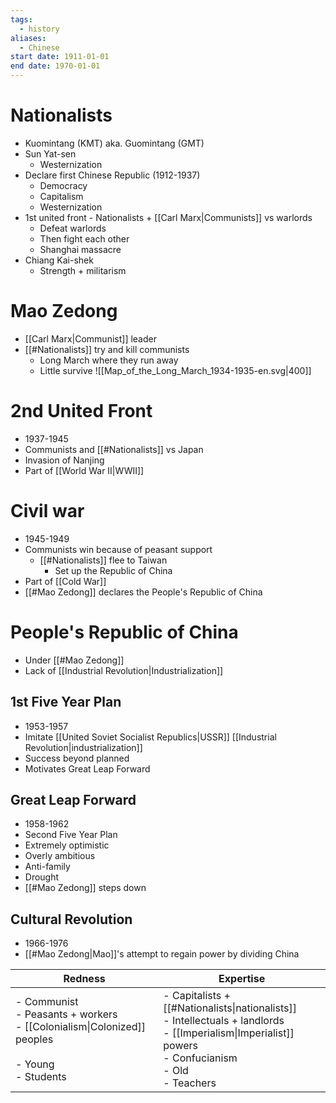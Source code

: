 ```yaml
---
tags:
  - history
aliases:
  - Chinese
start date: 1911-01-01
end date: 1970-01-01
---
```

# Nationalists
- Kuomintang (KMT) aka. Guomintang (GMT)
- Sun Yat-sen
	- Westernization
- Declare first Chinese Republic (1912-1937)
	- Democracy
	- Capitalism
	- Westernization
- 1st united front - Nationalists + [[Carl Marx|Communists]] vs warlords
	- Defeat warlords
	- Then fight each other
	- Shanghai massacre
- Chiang Kai-shek
	- Strength + militarism
# Mao Zedong
- [[Carl Marx|Communist]] leader
- [[#Nationalists]] try and kill communists
	- Long March where they run away
	- Little survive
![[Map_of_the_Long_March_1934-1935-en.svg|400]]
# 2nd United Front
- 1937-1945
- Communists and [[#Nationalists]] vs Japan
- Invasion of Nanjing
- Part of [[World War II|WWII]]
# Civil war
- 1945-1949
- Communists win because of peasant support
	- [[#Nationalists]] flee to Taiwan
		- Set up the Republic of China
- Part of [[Cold War]]
- [[#Mao Zedong]] declares the People's Republic of China
# People's Republic of China
- Under [[#Mao Zedong]]
- Lack of [[Industrial Revolution|Industrialization]]
## 1st Five Year Plan
- 1953-1957
- Imitate [[United Soviet Socialist Republics|USSR]] [[Industrial Revolution|industrialization]]
- Success beyond planned
- Motivates Great Leap Forward
## Great Leap Forward
- 1958-1962
- Second Five Year Plan
- Extremely optimistic
- Overly ambitious
- Anti-family
- Drought
- [[#Mao Zedong]] steps down
## Cultural Revolution
- 1966-1976
- [[#Mao Zedong|Mao]]'s attempt to regain power by dividing China

| Redness                                                                                                  | Expertise                                                                                                                                                        |
| -------------------------------------------------------------------------------------------------------- | ---------------------------------------------------------------------------------------------------------------------------------------------------------------- |
| - Communist<br>- Peasants + workers<br>- [[Colonialism\|Colonized]] peoples<br><br>- Young<br>- Students | - Capitalists + [[#Nationalists\|nationalists]]<br>- Intellectuals + landlords<br>- [[Imperialism\|Imperialist]] powers<br>- Confucianism<br>- Old<br>- Teachers |
